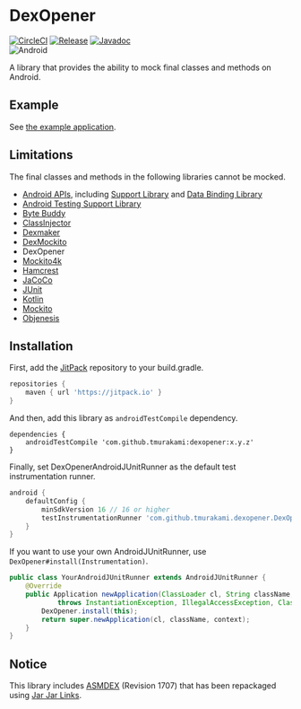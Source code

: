 # DexOpener

[![CircleCI](https://circleci.com/gh/tmurakami/dexopener.svg?style=shield)](https://circleci.com/gh/tmurakami/dexopener)
[![Release](https://jitpack.io/v/tmurakami/dexopener.svg)](https://jitpack.io/#tmurakami/dexopener)
[![Javadoc](https://img.shields.io/badge/Javadoc-0.9.0-brightgreen.svg)](https://jitpack.io/com/github/tmurakami/dexopener/0.9.0/javadoc/)  
![Android](https://img.shields.io/badge/Android-4.1%2B-blue.svg)

A library that provides the ability to mock final classes and methods on Android.

## Example

See [the example application](dexopener-example).

## Limitations

The final classes and methods in the following libraries cannot be mocked.

- [Android APIs](https://developer.android.com/reference/packages.html), including [Support Library](https://developer.android.com/topic/libraries/support-library/index.html) and [Data Binding Library](https://developer.android.com/topic/libraries/data-binding/index.html)
- [Android Testing Support Library](https://developer.android.com/topic/libraries/testing-support-library/index.html)
- [Byte Buddy](http://bytebuddy.net/)
- [ClassInjector](https://github.com/tmurakami/classinjector)
- [Dexmaker](https://github.com/linkedin/dexmaker)
- [DexMockito](https://github.com/tmurakami/dexmockito)
- DexOpener
- [Mockito4k](https://github.com/tmurakami/mockito4k)
- [Hamcrest](https://github.com/hamcrest/JavaHamcrest)
- [JaCoCo](http://www.eclemma.org/jacoco/)
- [JUnit](http://junit.org/)
- [Kotlin](https://kotlinlang.org/)
- [Mockito](http://site.mockito.org/)
- [Objenesis](http://objenesis.org/)

## Installation

First, add the [JitPack](https://jitpack.io/) repository to your build.gradle.
```groovy
repositories {
    maven { url 'https://jitpack.io' }
}
```

And then, add this library as `androidTestCompile` dependency.
```
dependencies {
    androidTestCompile 'com.github.tmurakami:dexopener:x.y.z'
}
```

Finally, set DexOpenerAndroidJUnitRunner as the default test instrumentation runner.
```groovy
android {
    defaultConfig {
        minSdkVersion 16 // 16 or higher
        testInstrumentationRunner 'com.github.tmurakami.dexopener.DexOpenerAndroidJUnitRunner'
    }
}
```

If you want to use your own AndroidJUnitRunner, use `DexOpener#install(Instrumentation)`.
```java
public class YourAndroidJUnitRunner extends AndroidJUnitRunner {
    @Override
    public Application newApplication(ClassLoader cl, String className, Context context)
            throws InstantiationException, IllegalAccessException, ClassNotFoundException {
        DexOpener.install(this);
        return super.newApplication(cl, className, context);
    }
}
```

## Notice

This library includes [ASMDEX](http://asm.ow2.org/asmdex-index.html) (Revision 1707) that has been repackaged using [Jar Jar Links](https://code.google.com/archive/p/jarjar/).
